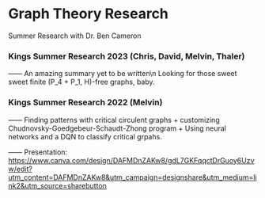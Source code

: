 # Graph Theory Research
Summer Research with Dr. Ben Cameron

### Kings Summer Research 2023 (Chris, David, Melvin, Thaler)
—— An amazing summary yet to be written\n
Looking for those sweet sweet finite (P_4 + P_1, H)-free graphs, baby.

### Kings Summer Research 2022 (Melvin)
—— Finding patterns with critical circulent graphs + customizing Chudnovsky-Goedgebeur-Schaudt-Zhong program + Using neural networks and a DQN to classify critical grpahs.

—— Presentation: https://www.canva.com/design/DAFMDnZAKw8/gdL7GKFqqctDrGuoy6Uzvw/edit?utm_content=DAFMDnZAKw8&utm_campaign=designshare&utm_medium=link2&utm_source=sharebutton
